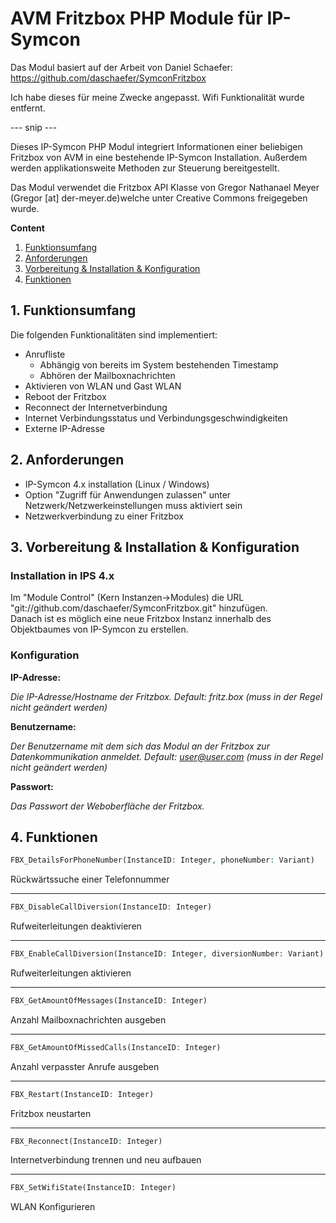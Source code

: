 AVM Fritzbox PHP Module für IP-Symcon
===

Das Modul basiert auf der Arbeit von Daniel Schaefer: https://github.com/daschaefer/SymconFritzbox

Ich habe dieses für meine Zwecke angepasst. Wifi Funktionalität wurde entfernt.

--- snip ---

Dieses IP-Symcon PHP Modul integriert Informationen einer beliebigen Fritzbox von AVM in eine bestehende IP-Symcon Installation.
Außerdem werden applikationsweite Methoden zur Steuerung bereitgestellt.

Das Modul verwendet die Fritzbox API Klasse von Gregor Nathanael Meyer (Gregor [at] der-meyer.de)welche unter Creative Commons freigegeben wurde.

**Content**

1. [Funktionsumfang](#1-funktionsumfang)
2. [Anforderungen](#2-anforderungen)
3. [Vorbereitung & Installation & Konfiguration](#3-vorbereitung--installation--konfiguration)
4. [Funktionen](#6-funktionen)

## 1. Funktionsumfang  
Die folgenden Funktionalitäten sind implementiert:
- Anrufliste
  - Abhängig von bereits im System bestehenden Timestamp
  - Abhören der Mailboxnachrichten
- Aktivieren von WLAN und Gast WLAN
- Reboot der Fritzbox
- Reconnect der Internetverbindung
- Internet Verbindungsstatus und Verbindungsgeschwindigkeiten
- Externe IP-Adresse

## 2. Anforderungen
- IP-Symcon 4.x installation (Linux / Windows)
- Option "Zugriff für Anwendungen zulassen" unter Netzwerk/Netzwerkeinstellungen muss aktiviert sein
- Netzwerkverbindung zu einer Fritzbox

## 3. Vorbereitung & Installation & Konfiguration

### Installation in IPS 4.x
Im "Module Control" (Kern Instanzen->Modules) die URL "git://github.com/daschaefer/SymconFritzbox.git" hinzufügen.  
Danach ist es möglich eine neue Fritzbox Instanz innerhalb des Objektbaumes von IP-Symcon zu erstellen.
### Konfiguration
**IP-Adresse:**

*Die IP-Adresse/Hostname der Fritzbox. Default: fritz.box (muss in der Regel nicht geändert werden)*

**Benutzername:**

*Der Benutzername mit dem sich das Modul an der Fritzbox zur Datenkommunikation anmeldet. Default: user@user.com (muss in der Regel nicht geändert werden)*

**Passwort:**

*Das Passwort der Weboberfläche der Fritzbox.*

## 4. Funktionen

```php
FBX_DetailsForPhoneNumber(InstanceID: Integer, phoneNumber: Variant)
```
Rückwärtssuche einer Telefonnummer

---
```php
FBX_DisableCallDiversion(InstanceID: Integer)
```
Rufweiterleitungen deaktivieren

---
```php
FBX_EnableCallDiversion(InstanceID: Integer, diversionNumber: Variant)
```
Rufweiterleitungen aktivieren

---
```php
FBX_GetAmountOfMessages(InstanceID: Integer)
```
Anzahl Mailboxnachrichten ausgeben

---
```php
FBX_GetAmountOfMissedCalls(InstanceID: Integer)
```
Anzahl verpasster Anrufe ausgeben

---
```php
FBX_Restart(InstanceID: Integer)
```
Fritzbox neustarten

---
```php
FBX_Reconnect(InstanceID: Integer)
```
Internetverbindung trennen und neu aufbauen

---
```php
FBX_SetWifiState(InstanceID: Integer)
```
WLAN Konfigurieren
